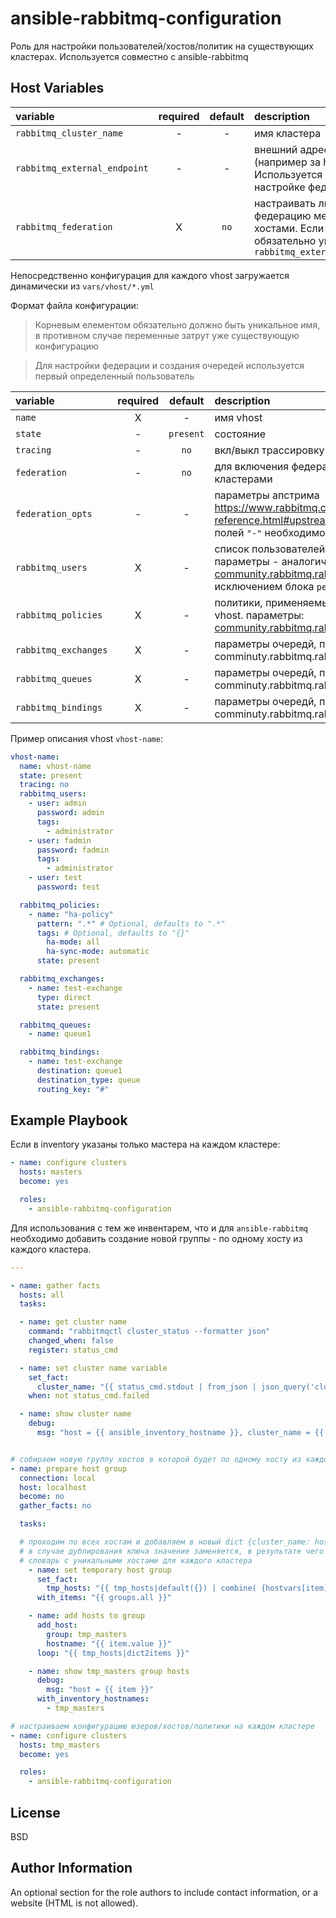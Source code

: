 ansible-rabbitmq-configuration
=========

Роль для настройки пользователей/хостов/политик на существующих кластерах. Используется совместно с ansible-rabbitmq


Host Variables
--------------

| variable | required | default | description |
| :------  | :-----:  | :-----: | :---------- |
| `rabbitmq_cluster_name` | - | - | имя кластера |
| `rabbitmq_external_endpoint` | - | - | внешний адрес кластера (например за haproxy). Используется при настройке федерации.
| `rabbitmq_federation` | X | `no` | настраивать ли федерацию между хостами. Если влючено, то обязательно указание `rabbitmq_external_endpoint` |

Непосредственно конфигурация для каждого vhost загружается динамически из `vars/vhost/*.yml`

Формат файла конфигурации:

> Корневым елементом обязательно должно быть уникальное имя, в противном случае
> переменные затрут уже существующую конфигурацию

> Для настройки федерации и создания очередей используется первый определенный 
> пользователь

| variable | required     | default   | description |
| :------  | :-----:      | :-----:   | :---------- |
| `name`    |    X        |    -      | имя vhost   |
| `state`    |    -       | `present` | состояние   |
| `tracing`  |    -       |   `no`    | вкл/выкл трассировку |
| `federation` |  -       |   `no`    | для включения федерации между кластерами |
| `federation_opts` | -   |  -        | параметры апстрима https://www.rabbitmq.com/federation-reference.html#upstreams. В именах полей `"-"` необходимо заменить на  `"_"` |
| `rabbitmq_users` |  X   |   -       | список пользователей, возможные параметры - аналогично [community.rabbitmq.rabbitmq_user](https://docs.ansible.com/ansible/latest/collections/community/rabbitmq/rabbitmq_user_module.html#parameters) за исключением блока `permissions` |
| `rabbitmq_policies` | X  |  -       | политики, применяемые на уровне vhost. параметры: [community.rabbitmq.rabbitmq_policy](https://docs.ansible.com/ansible/latest/collections/community/rabbitmq/rabbitmq_policy_module.html#parameters) |
| `rabbitmq_exchanges`| X |  -        | параметры очередй, подробно в comminuty.rabbitmq.rabbitmq_exchange |
| `rabbitmq_queues`| X |  -        | параметры очередй, подробно в comminuty.rabbitmq.rabbitmq_queue |
| `rabbitmq_bindings`| X |  -        | параметры очередй, подробно в comminuty.rabbitmq.rabbitmq_binding |

Пример описания vhost `vhost-name`:

```yaml
vhost-name:
  name: vhost-name
  state: present
  tracing: no
  rabbitmq_users:
    - user: admin
      password: admin
      tags:
        - administrator
    - user: fadmin
      password: fadmin
      tags:
        - administrator
    - user: test
      password: test

  rabbitmq_policies:
    - name: "ha-policy"
      pattern: ".*" # Optional, defaults to ".*"
      tags: # Optional, defaults to "{}"
        ha-mode: all
        ha-sync-mode: automatic
      state: present

  rabbitmq_exchanges:
    - name: test-exchange
      type: direct
      state: present

  rabbitmq_queues:
    - name: queue1

  rabbitmq_bindings:
    - name: test-exchange
      destination: queue1
      destination_type: queue
      routing_key: "#"

```




Example Playbook
----------------

Если в inventory указаны только мастера на каждом кластере:

```yaml
- name: configure clusters
  hosts: masters
  become: yes

  roles:
    - ansible-rabbitmq-configuration
```

Для использования с тем же инвентарем, что и для `ansible-rabbitmq` необходимо добавить создание новой группы - по одному хосту из каждого кластера.

```yaml
---

- name: gather facts
  hosts: all
  tasks:

  - name: get cluster name
    command: "rabbitmqctl cluster_status --formatter json"
    changed_when: false
    register: status_cmd

  - name: set cluster name variable
    set_fact:
      cluster_name: "{{ status_cmd.stdout | from_json | json_query('cluster_name') }}"
    when: not status_cmd.failed

  - name: show cluster name
    debug:
      msg: "host = {{ ansible_inventory_hostname }}, cluster_name = {{ cluster_name }}"


# собираем новую группу хостов в которой будет по одному хосту из каждого кластера
- name: prepare host group
  connection: local
  host: localhost
  become: no
  gather_facts: no

  tasks:

  # проходим по всех хостам и добавляем в новый dict {cluster_name: hostname}
  # в случае дублирования ключа значение заменяется, в результате чего получаем
  # словарь с уникальными хостами для каждого кластера
    - name: set temporary host group
      set_fact:
        tmp_hosts: "{{ tmp_hosts|default({}) | combine( {hostvars[item].cluster_name : item} ) }}"
      with_items: "{{ groups.all }}"

    - name: add hosts to group
      add_host:
        group: tmp_masters
        hostname: "{{ item.value }}"
      loop: "{{ tmp_hosts|dict2items }}"

    - name: show tmp_masters group hosts
      debug:
        msg: "host = {{ item }}"
      with_inventory_hostnames:
        - tmp_masters

# настраиваем конфигурацию юзеров/хостов/политики на каждом кластере
- name: configure clusters
  hosts: tmp_masters
  become: yes

  roles:
    - ansible-rabbitmq-configuration

```

License
-------

BSD

Author Information
------------------

An optional section for the role authors to include contact information, or a website (HTML is not allowed).
